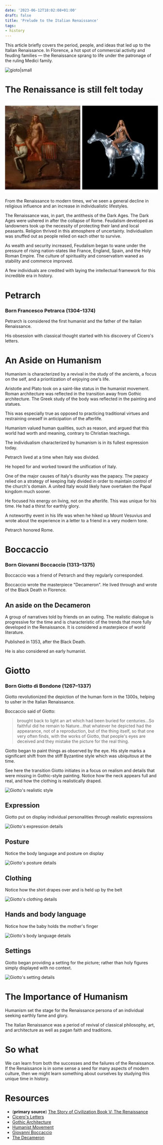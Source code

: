 ```yaml
---
date: '2023-06-12T18:02:08+01:00'
draft: false
title: 'Prelude to the Italian Renaissance'
tags:
- history
---
```


This article briefly covers the period, people, and ideas that led up to the Italian Renaissance. In Florence, a hot spot of commercial activity and feuding families — the Renaissance sprang to life under the patronage of the ruling Medici family.

![gioto|small](https://tiddlywiki-images-337530763245.s3.amazonaws.com/ren-1.webp)

# The Renaissance is still felt today

![](beyonce.webp)

From the Renaissance to modern times, we've seen a general decline in religious influence and an increase in individualistic lifestyles.

The Renaissance was, in part, the antithesis of the Dark Ages. The Dark Ages were ushered in after the collapse of Rome. Feudalism developed as landowners took up the necessity of protecting their land and local peasants. Religion thrived in this atmosphere of uncertainty. Individualism was snuffed out as people relied on each other to survive.

As wealth and security increased, Feudalism began to wane under the pressure of rising nation-states like France, England, Spain, and the Holy Roman Empire. The culture of spirituality and conservatism waned as stability and commerce improved.

A few individuals are credited with laying the intellectual framework for this incredible era in history.

# Petrarch 
### Born Francesco Petrarca (1304–1374)

Petrarch is considered the first humanist and the father of the Italian Renaissance.

His obsession with classical thought started with his discovery of Cicero's letters.

# An Aside on Humanism
Humanism is characterized by a revival in the study of the ancients, a focus on the self, and a prioritization of enjoying one's life.

Aristotle and Plato took on a saint-like status in the humanist movement. Roman architecture was reflected in the transition away from Gothic architecture. The Greek study of the body was reflected in the painting and statues.

This was especially true as opposed to practicing traditional virtues and restraining oneself in anticipation of the afterlife.

Humanism valued human qualities, such as reason, and argued that this world had worth and meaning, contrary to Christian teachings.

The individualism characterized by humanism is in its fullest expression today.

Petrarch lived at a time when Italy was divided.

He hoped for and worked toward the unification of Italy.

One of the major causes of Italy's disunity was the papacy. The papacy relied on a strategy of keeping Italy divided in order to maintain control of the church's domain. A united Italy would likely have overtaken the Papal kingdom much sooner.

He focused his energy on living, not on the afterlife. This was unique for his time. He had a thirst for earthly glory.

A noteworthy event in his life was when he hiked up Mount Vesuvius and wrote about the experience in a letter to a friend in a very modern tone.

Petrarch honored Rome.

# Boccaccio
### Born Giovanni Boccaccio (1313–1375)

Boccaccio was a friend of Petrarch and they regularly corresponded.

Boccaccio wrote the masterpiece "Decameron". He lived through and wrote of the Black Death in Florence.

## An aside on the Decameron
A group of narratives told by friends on an outing. The realistic dialogue is progressive for the time and is characteristic of the trends that more fully developed in the Renaissance. It is considered a masterpiece of world literature.

Published in 1353, after the Black Death.

He is also considered an early humanist.

# Giotto
### Born Giotto di Bondone (1267–1337)

Giotto revolutionized the depiction of the human form in the 1300s, helping to usher in the Italian Renaissance.

Boccaccio said of Giotto:

> brought back to light an art which had been buried for centuries…So faithful did he remain to Nature…that whatever he depicted had the appearance, not of a reproduction, but of the thing itself, so that one very often finds, with the works of Giotto, that people's eyes are deceived and they mistake the picture for the real thing.

Giotto began to paint things as observed by the eye. His style marks a significant shift from the stiff Byzantine style which was ubiquitous at the time.

See here the transition Giotto initiates in a focus on realism and details that were missing in Gothic-style painting. Notice how the neck appears full and real, and how the clothing is realistically draped.

![Giotto's realistic style](https://tiddlywiki-images-337530763245.s3.amazonaws.com/giotto.webp)

## Expression
Giotto put on display individual personalities through realistic expressions

![Giotto's expression details](https://tiddlywiki-images-337530763245.s3.amazonaws.com/expression.webp)

## Posture
Notice the body language and posture on display

![Giotto's posture details](https://tiddlywiki-images-337530763245.s3.amazonaws.com/posture.webp)

## Clothing
Notice how the shirt drapes over and is held up by the belt

![Giotto's clothing details](https://tiddlywiki-images-337530763245.s3.amazonaws.com/clothing.webp)

## Hands and body language
Notice how the baby holds the mother's finger

![Giotto's body language details](https://tiddlywiki-images-337530763245.s3.amazonaws.com/body.webp)

## Settings
Giotto began providing a setting for the picture; rather than holy figures simply displayed with no context.

![Giotto's setting details](https://tiddlywiki-images-337530763245.s3.amazonaws.com/setting.webp)

# The Importance of Humanism
Humanism set the stage for the Renaissance persona of an individual seeking earthly fame and glory.

The Italian Renaissance was a period of revival of classical philosophy, art, and architecture as well as pagan faith and traditions.

# So what
We can learn from both the successes and the failures of the Renaissance. If the Renaissance is in some sense a seed for many aspects of modern culture, then we might learn something about ourselves by studying this unique time in history.

# Resources
* (**primary source**) [The Story of Civilization Book V: The Renaissance](https://www.goodreads.com/en/book/show/512145.The_Renaissance)
* [Cicero's Letters](https://www.gutenberg.org/files/21200/21200-h/21200-h.htm)
* [Gothic Architecture](https://en.wikipedia.org/wiki/Gothic_architecture)
* [Humanist Movement](https://en.wikipedia.org/wiki/Humanist_Movement)
* [Giovanni Boccaccio](https://en.wikipedia.org/wiki/Giovanni_Boccaccio)
* [The Decameron](https://www.gutenberg.org/ebooks/23700)